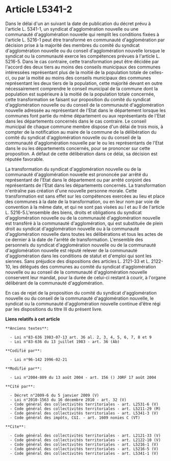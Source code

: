 # Article L5341-2

Dans le délai d'un an suivant la date de publication du décret prévu à l'article L. 5341-1, un syndicat d'agglomération
nouvelle ou une communauté d'agglomération nouvelle qui remplit les conditions fixées à l'article L. 5216-1 peut être
transformé en communauté d'agglomération par décision prise à la majorité des membres du comité du syndicat d'agglomération
nouvelle ou du conseil d'agglomération nouvelle lorsque le syndicat ou la communauté exerce les compétences prévues à
l'article L. 5216-5. Dans le cas contraire, cette transformation peut être décidée par l'accord des deux tiers au moins des
conseils municipaux des communes intéressées représentant plus de la moitié de la population totale de celles-ci, ou par la
moitié au moins des conseils municipaux des communes représentant les deux tiers de la population, cette majorité devant en
outre nécessairement comprendre le conseil municipal de la commune dont la population est supérieure à la moitié de la
population totale concernée, cette transformation se faisant sur proposition du comité du syndicat d'agglomération nouvelle
ou du conseil de la communauté d'agglomération nouvelle adressée au représentant de l'Etat dans le département lorsque les
communes font partie du même département ou aux représentants de l'Etat dans les départements concernés dans le cas
contraire. Le conseil municipal de chaque commune membre dispose d'un délai de trois mois, à compter de la notification au
maire de la commune de la délibération du comité du syndicat d'agglomération nouvelle ou du conseil de la communauté
d'agglomération nouvelle par le ou les représentants de l'Etat dans le ou les départements concernés, pour se prononcer sur
cette proposition. A défaut de cette délibération dans ce délai, sa décision est réputée favorable. 

La transformation du syndicat d'agglomération nouvelle ou de la communauté d'agglomération nouvelle est prononcée par arrêté
du représentant de l'Etat dans le département ou par arrêté conjoint des représentants de l'Etat dans les départements
concernés. La transformation n'entraîne pas création d'une nouvelle personne morale. Cette transformation est sans effet sur
les compétences exercées au lieu et place des communes à la date de la transformation, ou en leur nom par voie de convention
à la même date, et qui ne sont pas visées au I et au II de l'article L. 5216-5.L'ensemble des biens, droits et obligations du
syndicat d'agglomération nouvelle ou de la communauté d'agglomération nouvelle est transféré à la communauté d'agglomération,
qui est substituée de plein droit au syndicat d'agglomération nouvelle ou à la communauté d'agglomération nouvelle dans
toutes les délibérations et tous les actes de ce dernier à la date de l'arrêté de transformation. L'ensemble des personnels
du syndicat d'agglomération nouvelle ou de la communauté d'agglomération nouvelle est réputé relever de la communauté
d'agglomération dans les conditions de statut et d'emploi qui sont les siennes. Sans préjudice des dispositions des articles
L. 2121-33 et L. 2122-10, les délégués des communes au comité du syndicat d'agglomération nouvelle ou au conseil de la
communauté d'agglomération nouvelle conservent leur mandat, pour la durée de celui-ci restant à courir, à l'organe délibérant
de la communauté d'agglomération. 

En cas de rejet de la proposition du comité du syndicat d'agglomération nouvelle ou du conseil de la communauté
d'agglomération nouvelle, le syndicat ou la communauté d'agglomération nouvelle continue d'être régi par les dispositions du
titre III du présent livre.

**Liens relatifs à cet article**

	**Anciens textes**:

	  - Loi n°83-636 1983-07-13 art. 36 al. 2, 3, 4, 5, 6, 7, 8 et 9
	  - Loi n°83-636 du 13 juillet 1983 - art. 36 (Ab)

	**Codifié par**:

	  - Loi n°96-142 1996-02-21

	**Modifié par**:

	  - Loi n°2004-809 du 13 août 2004 - art. 156 () JORF 17 août 2004

	**Cité par**:

	  - Décret n°2009-6 du 5 janvier 2009 (V)
	  - Loi n°2010-1563 du 16 décembre 2010 - art. 32 (V)
	  - Code général des collectivités territoriales - art. L2531-6 (V)
	  - Code général des collectivités territoriales - art. L5211-29 (M)
	  - Code général des collectivités territoriales - art. L5341-3 (V)
	  - Code général des impôts, CGI. - art. 1609 nonies C (VT)

	**Cite**:

	  - Code général des collectivités territoriales - art. L2121-33 (V)
	  - Code général des collectivités territoriales - art. L2122-10 (V)
	  - Code général des collectivités territoriales - art. L5216-1 (V)
	  - Code général des collectivités territoriales - art. L5216-5 (V)
	  - Code général des collectivités territoriales - art. L5341-1 (V)
